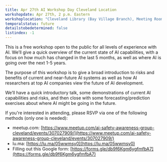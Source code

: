 ```yaml
---
title: Apr 27th AI Workshop Day Cleveland Location
workshopdate: Apr 27th, 2 p.m. Eastern
workshoplocation: "Cleveland Library (Bay Village Branch), Meeting Room A-116, 27400 Wolf Rd, Bay Village, OH 44140 "
temporalstatus: future
detailstobedetermined: false
listindex: -1
---
```


This is a free workshop open to the public for all levels of experience with AI. We’ll give a quick overview of the current state of AI capabilities, with a focus on how much has changed in the last 5 months, as well as where AI is going over the next 1-5 years.

The purpose of this workshop is to give a broad introduction to risks and benefits of current and near-future AI systems as well as how AI researchers at top AI companies view the future of AI development.

We’ll have a quick introductory talk, some demonstrations of current AI capabilities and risks, and then close with some forecasting/prediction exercises about where AI might be going in the future.

If you're interested in attending, please RSVP via one of the following methods (only one is needed):

+ meetup.com: [https://www.meetup.com/ai-safety-awareness-group-cleveland/events/307027909/](https://www.meetup.com/ai-safety-awareness-group-cleveland/events/307027909/)
+ lu.ma: [https://lu.ma/05wwmsy0](https://lu.ma/05wwmsy0)
+ Filling out this Google form: [https://forms.gle/db9f6Kgm6ygfmfbA7](https://forms.gle/db9f6Kgm6ygfmfbA7)
